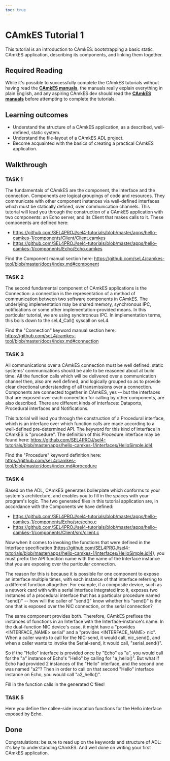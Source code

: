 ```yaml
---
toc: true
---
```


# CAmkES Tutorial 1
This tutorial is an introduction to
CAmkES: bootstrapping a basic static CAmkES application, describing its
components, and linking them together.

## Required Reading
 While it's possible to successfully complete the
CAmkES tutorials without having read the
**[CAmkES manuals](https://github.com/seL4/camkes-tool/blob/master/docs/index.md)**, the manuals really explain everything in plain English,
and any aspiring CAmkES dev should read the
**[CAmkES manuals](https://github.com/seL4/camkes-tool/blob/master/docs/index.md)** before attempting to complete the tutorials.

## Learning outcomes


- Understand the structure of a CAmkES application, as a
        described, well-defined, static system.
- Understand the file-layout of a CAmkES ADL project.
- Become acquainted with the basics of creating a practical
        CAmkES application.

## Walkthrough

### TASK 1

The fundamentals of CAmkES are the
component, the interface and the connection. Components are logical
groupings of code and resources. They communicate with other component
instances via well-defined interfaces which must be statically defined,
over communication channels. This tutorial will lead you through the
construction of a CAmkES application with two components: an Echo
server, and its Client that makes calls to it. These components are
defined here:

- <https://github.com/SEL4PROJ/sel4-tutorials/blob/master/apps/hello-camkes-1/components/Client/Client.camkes>
- <https://github.com/SEL4PROJ/sel4-tutorials/blob/master/apps/hello-camkes-1/components/Echo/Echo.camkes>

Find the Component manual section here:
<https://github.com/seL4/camkes-tool/blob/master/docs/index.md#component>

### TASK 2
 The second fundamental component of CAmkES applications
is the Connection: a connection is the representation of a method of
communication between two software components in CAmkES. The underlying
implementation may be shared memory, synchronous IPC, notifications or
some other implementation-provided means. In this particular tutorial,
we are using synchronous IPC. In implementation terms, this boils down
to the seL4_Call() syscall on seL4.

Find the "Connection" keyword manual section here:
<https://github.com/seL4/camkes-tool/blob/master/docs/index.md#connection>

### TASK 3
 All communications over a CAmkES connection must be well
defined: static systems' communications should be able to be reasoned
about at build time. All the function calls which will be delivered over
a communication channel then, also are well defined, and logically
grouped so as to provide clear directional understanding of all
transmissions over a connection. Components are connected together in
CAmkES, yes -- but the interfaces that are exposed over each connection
for calling by other components, are also described. There are different
kinds of interfaces: Dataports, Procedural interfaces and Notifications.

This tutorial will lead you through the construction of a Procedural
interface, which is an interface over which function calls are made
according to a well-defined pre-determined API. The keyword for this
kind of interface in CAmkES is "procedure". The definition of this
Procedure interface may be found here:
<https://github.com/SEL4PROJ/sel4-tutorials/blob/master/apps/hello-camkes-1/interfaces/HelloSimple.idl4>

Find the "Procedure" keyword definition here:
<https://github.com/seL4/camkes-tool/blob/master/docs/index.md#procedure>

### TASK 4
 Based on the ADL, CAmkES generates boilerplate which
conforms to your system's architecture, and enables you to fill in the
spaces with your program's logic. The two generated files in this
tutorial application are, in accordance with the Components we have
defined:

- <https://github.com/SEL4PROJ/sel4-tutorials/blob/master/apps/hello-camkes-1/components/Echo/src/echo.c>
- <https://github.com/SEL4PROJ/sel4-tutorials/blob/master/apps/hello-camkes-1/components/Client/src/client.c>

Now when it comes to invoking the functions that were defined in the
Interface specification
(<https://github.com/SEL4PROJ/sel4-tutorials/blob/master/apps/hello-camkes-1/interfaces/HelloSimple.idl4>),
you must prefix the API function name with the name of the Interface
instance that you are exposing over the particular connection.

The reason for this is because it is possible for one component to
expose an interface multiple times, with each instance of that interface
referring to a different function altogether. For example, if a
composite device, such as a network card with with a serial interface
integrated into it, exposes two instances of a procedural interface that
has a particular procedure named "send()" -- how will the caller of
"send()" know whether his "send()" is the one that is exposed over the
NIC connection, or the serial connection?

The same component provides both. Therefore, CAmkES prefixes the
instances of functions in an Interface with the Interface-instance's
name. In the dual-function NIC device's case, it might have a "provides
<INTERFACE_NAME> serial" and a "provides <INTERFACE_NAME>
nic". When a caller wants to call for the NIC-send, it would call,
nic_send(), and when a caller wants to invoke the Serial-send, it would
call, "serial_send()".

So if the "Hello" interface is provided once by "Echo" as "a", you would
call for the "a" instance of Echo's "Hello" by calling for "a_hello()".
But what if Echo had provided 2 instances of the "Hello" interface, and
the second one was named "a2"? Then in order to call on that second
"Hello" interface instance on Echo, you would call "a2_hello()".

Fill in the function calls in the generated C files!

### TASK 5
 Here you define the callee-side invocation functions for
the Hello interface exposed by Echo.

## Done
 Congratulations: be sure to read up on the keywords and
structure of ADL: it's key to understanding CAmkES. And well done on
writing your first CAmkES application.
